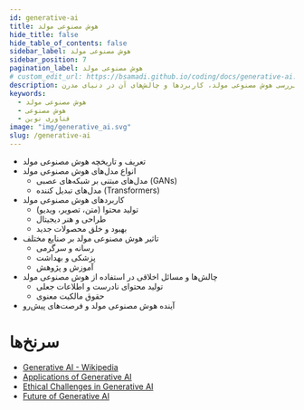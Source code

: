 ```yaml
---
id: generative-ai
title: هوش مصنوعی مولد
hide_title: false
hide_table_of_contents: false
sidebar_label: هوش مصنوعی مولد
sidebar_position: 7
pagination_label: هوش مصنوعی مولد
# custom_edit_url: https://bsamadi.github.io/coding/docs/generative-ai.md
description: بررسی هوش مصنوعی مولد، کاربردها و چالش‌های آن در دنیای مدرن
keywords:
  - هوش مصنوعی مولد
  - هوش مصنوعی
  - فناوری نوین
image: "img/generative_ai.svg"
slug: /generative-ai
---
```


- تعریف و تاریخچه هوش مصنوعی مولد
- انواع مدل‌های هوش مصنوعی مولد
  - مدل‌های مبتنی بر شبکه‌های عصبی (GANs)
  - مدل‌های تبدیل کننده (Transformers)
- کاربردهای هوش مصنوعی مولد
  - تولید محتوا (متن، تصویر، ویدیو)
  - طراحی و هنر دیجیتال
  - بهبود و خلق محصولات جدید
- تاثیر هوش مصنوعی مولد بر صنایع مختلف
  - رسانه و سرگرمی
  - پزشکی و بهداشت
  - آموزش و پژوهش
- چالش‌ها و مسائل اخلاقی در استفاده از هوش مصنوعی مولد
  - تولید محتوای نادرست و اطلاعات جعلی
  - حقوق مالکیت معنوی
- آینده هوش مصنوعی مولد و فرصت‌های پیش‌رو

# سرنخ‌ها

<div dir="auto">

- [Generative AI - Wikipedia](https://en.wikipedia.org/wiki/Generative_artificial_intelligence)
- [Applications of Generative AI](https://www.example.com/applications-generative-ai)
- [Ethical Challenges in Generative AI](https://www.example.com/ethical-generative-ai)
- [Future of Generative AI](https://www.example.com/future-generative-ai)

</div>


